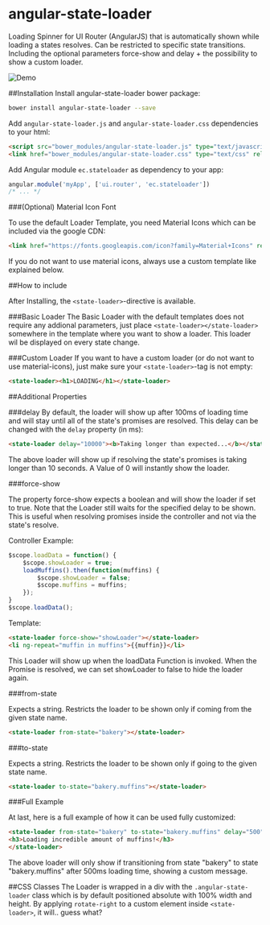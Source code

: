 # angular-state-loader
Loading Spinner for UI Router (AngularJS) that is automatically shown while loading a states resolves. Can be restricted to specific state transitions. Including the optional parameters force-show and delay + the possibility to show a custom loader.

![Demo](http://i.imgur.com/bqmrRAt.gif)

##Installation
Install angular-state-loader bower package:

```sh
bower install angular-state-loader --save
```

Add ```angular-state-loader.js``` and ```angular-state-loader.css``` dependencies to your html:

```html
<script src="bower_modules/angular-state-loader.js" type="text/javascript"></script>
<link href="bower_modules/angular-state-loader.css" type="text/css" rel="stylesheet"/>
```
Add Angular module ```ec.stateloader``` as dependency to your app:

```javascript
angular.module('myApp', ['ui.router', 'ec.stateloader'])
/* ... */
```

###(Optional) Material Icon Font

To use the default Loader Template, you need Material Icons which can be included via the google CDN:

```html
<link href="https://fonts.googleapis.com/icon?family=Material+Icons" rel="stylesheet">
```
If you do not want to use material icons, always use a custom template like explained below.

##How to include

After Installing, the ```<state-loader>```-directive is available. 

###Basic Loader
The Basic Loader with the default templates does not require any addional parameters, just place ```<state-loader></state-loader>``` somewhere in the template where you want to show a loader. This loader wil be displayed on every state change.

###Custom Loader
If you want to have a custom loader (or do not want to use material-icons), just  make sure your ```<state-loader>```-tag is not empty:

```html
<state-loader><h1>LOADING</h1></state-loader>
```

##Additional Properties

###delay
By default, the loader will show up after 100ms of loading time and will stay until all of the state's promises are resolved. This delay can be changed with the ```delay``` property (in ms):

```html
<state-loader delay="10000"><b>Taking longer than expected...</b></state-loader>
```
The above loader will show up if resolving the state's promises is taking longer than 10 seconds. A Value of 0 will instantly show the loader.

###force-show

The property force-show expects a boolean and will show the loader if set to true. Note that the Loader still waits for the specified delay to be shown. This is useful when resolving promises inside the controller and not via the state's resolve. 

Controller Example:

```javascript
$scope.loadData = function() {
	$scope.showLoader = true;
	loadMuffins().then(function(muffins) {
		$scope.showLoader = false;
		$scope.muffins = muffins;
	});
}
$scope.loadData();
```
Template:

```html
<state-loader force-show="showLoader"></state-loader>
<li ng-repeat="muffin in muffins">{{muffin}}</li>
```
This Loader will show up when the loadData Function is invoked. When the Promise is resolved, we can set showLoader to false to hide the loader again.


###from-state

Expects a string. Restricts the loader to be shown only if coming from the given state name.

```html
<state-loader from-state="bakery"></state-loader>
```

###to-state

Expects a string. Restricts the loader to be shown only if going to the given state name.

```html
<state-loader to-state="bakery.muffins"></state-loader>
```

###Full Example

At last, here is a full example of how it can be used fully customized:

```html
<state-loader from-state="bakery" to-state="bakery.muffins" delay="500">
<h3>Loading incredible amount of muffins!</h3>
</state-loader>
```

The above loader will only show if transitioning from state "bakery" to state "bakery.muffins" after 500ms loading time, showing a custom message.

##CSS Classes
The Loader is wrapped in a div with the ```.angular-state-loader``` class which is by default positioned absolute with 100% width and height. By applying ```rotate-right``` to a custom element inside ```<state-loader>```, it will.. guess what?